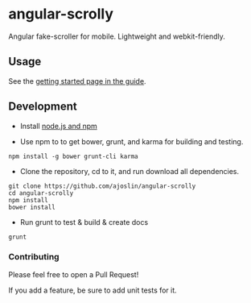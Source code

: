 
angular-scrolly
===============

Angular fake-scroller for mobile.  Lightweight and webkit-friendly.

Usage
-----

See the [getting started page in the guide](http://ajoslin.github.io/angular-scrolly/#/guide/getting-started).

Development
-----------

- Install [node.js and npm](http://nodejs.org)

- Use npm to to get bower, grunt, and karma for building and testing.

```
npm install -g bower grunt-cli karma
```

- Clone the repository, cd to it, and run download all dependencies.

```
git clone https://github.com/ajoslin/angular-scrolly
cd angular-scrolly
npm install
bower install
```

- Run grunt to test & build & create docs

```
grunt
```

### Contributing

Please feel free to open a Pull Request!

If you add a feature, be sure to add unit tests for it.
